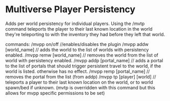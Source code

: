 # Multiverse Player Persistency 

Adds per world persistency for individual players. 
Using the /mvtp command teleports the player to their last known location in the world they're teleporting to with the inventory they had before they left that world.

commands:
/mvpp on/off //enables/disables the plugin
/mvpp addw [world_name] // adds the world to the list of worlds with persistency enabled.
/mvpp remw [world_name] // removes the world from the list of world with persistency enabled.
/mvpp addp [portal_name] // adds a portal to the list of portals that should trigger persistent travel to the world, if the world is listed. otherwise has no effect.
/mvpp remp [portal_name] // removes the portal from the list (from addp)
/mvpp tp [player] [world] // teleports a player to their last known location on the world, or to world spawn/bed if unknown. (mvtp is overridden with this command but this allows for mvpp specific permissions to be set)






